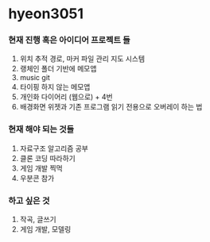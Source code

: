 # hyeon3051

### 현재 진행 혹은 아이디어 프로젝트 들 
  1. 위치 추적 경로, 마커 파일 관리 지도 시스템
  2. 랭체인 폴더 기반에 메모앱
  3. music git
  4. 타이핑 하지 않는 메모앱
  5. 개인화 다이어리 (웹으로) + 4번
  6. 배경화면 위젯과 기존 프로그램 읽기 전용으로 오버레이 하는 법
### 현재 해야 되는 것들
  1. 자료구조 알고리즘 공부
  2. 클론 코딩 따라하기
  3. 게임 개발 찍먹
  4. 우분콘 참가
### 하고 싶은 것 
  1. 작곡, 글쓰기
  2. 게임 개발, 모델링
